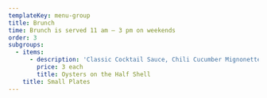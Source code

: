 ```yaml
---
templateKey: menu-group
title: Brunch
time: Brunch is served 11 am – 3 pm on weekends
order: 3
subgroups:
  - items:
      - description: 'Classic Cocktail Sauce, Chili Cucumber Mignonette'
        price: 3 each
        title: Oysters on the Half Shell
    title: Small Plates
---
```


